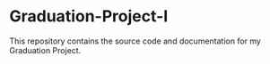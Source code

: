 # Graduation-Project-I
This repository contains the source code and documentation for my Graduation Project.
